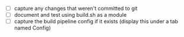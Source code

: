 - [ ] capture any changes that weren't committed to git
- [ ] document and test using build.sh as a module
- [ ] capture the build pipeline config if it exists (display this under a tab named Config)
